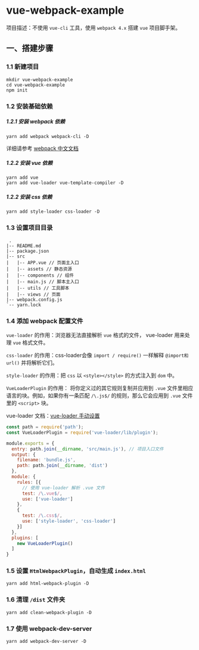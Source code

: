# vue-webpack-example

项目描述：不使用 `vue-cli` 工具，使用 `webpack 4.x` 搭建 `vue` 项目脚手架。

## 一、搭建步骤
  ### 1.1 新建项目

  ```
  mkdir vue-webpack-example
  cd vue-webpack-example
  npm init
  ```

  ### 1.2 安装基础依赖

  ##### 1.2.1 安装 webpack 依赖

  ```
  yarn add webpack webpack-cli -D
  ```

  详细请参考 [webpack 中文文档](https://webpack.docschina.org/guides/installation/#%E9%A2%84%E5%85%88%E5%87%86%E5%A4%87)

  ##### 1.2.2 安装 vue 依赖
  ```
  yarn add vue
  yarn add vue-loader vue-template-compiler -D
  ```

  ##### 1.2.2 安装 css 依赖

  ```
  yarn add style-loader css-loader -D
  ```

  ### 1.3 设置项目目录

  ```
   .
  |-- README.md
  |-- package.json
  |-- src
  |   |-- APP.vue // 页面主入口
  |   |-- assets // 静态资源
  |   |-- components // 组件
  |   |-- main.js // 脚本主入口
  |   |-- utils // 工具脚本
  |   |-- views // 页面
  |-- webpack.config.js
  `-- yarn.lock
  ```

  ### 1.4 添加 webpack 配置文件

  `vue-loader` 的作用：浏览器无法直接解析 `vue` 格式的文件， vue-loader 用来处理 `vue` 格式文件。 

  `css-loader` 的作用：css-loader会像 `import / require()` 一样解释 `@import和url()` 并将解析它们。

  `style-loader` 的作用：把 `css` 以 `<style></style>` 的方式注入到 `dom` 中。

  `VueLoaderPlugin` 的作用： 将你定义过的其它规则复制并应用到 `.vue` 文件里相应语言的块。例如，如果你有一条匹配 `/\.js$/` 的规则，那么它会应用到 `.vue` 文件里的 `<script>` 块。
  
  vue-loader 文档：[vue-loader 手动设置](https://vue-loader.vuejs.org/zh/guide/#%E6%89%8B%E5%8A%A8%E8%AE%BE%E7%BD%AE)

  ```js
  const path = require('path');
  const VueLoaderPlugin = require('vue-loader/lib/plugin');

  module.exports = {
    entry: path.join(__dirname, 'src/main.js'), // 项目入口文件
    output: {
      filename: 'bundle.js',
      path: path.join(__dirname, 'dist')
    },
    module: {
      rules: [{
        // 使用 vue-loader 解析 .vue 文件
        test: /\.vue$/,
        use: ['vue-loader']
      },
      {
        test: /\.css$/,
        use: ['style-loader', 'css-loader']
      }]
    },
    plugins: [
      new VueLoaderPlugin()
    ]
  }
  ```

  ### 1.5 设置 `HtmlWebpackPlugin`，自动生成 `index.html`

  ```
  yarn add html-webpack-plugin -D
  ```

  ### 1.6 清理 `/dist` 文件夹
  
  ```
  yarn add clean-webpack-plugin -D
  ```

  ### 1.7 使用 webpack-dev-server

  ```
  yarn add webpack-dev-server -D
  ```


